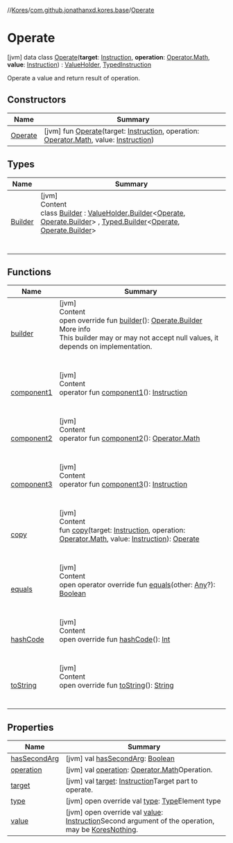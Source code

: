 //[Kores](../../index.md)/[com.github.jonathanxd.kores.base](../index.md)/[Operate](index.md)



# Operate  
 [jvm] data class [Operate](index.md)(**target**: [Instruction](../../com.github.jonathanxd.kores/-instruction/index.md), **operation**: [Operator.Math](../../com.github.jonathanxd.kores.operator/-operator/-math/index.md), **value**: [Instruction](../../com.github.jonathanxd.kores/-instruction/index.md)) : [ValueHolder](../-value-holder/index.md), [TypedInstruction](../-typed-instruction/index.md)

Operate a value and return result of operation.

   


## Constructors  
  
|  Name|  Summary| 
|---|---|
| <a name="com.github.jonathanxd.kores.base/Operate/Operate/#com.github.jonathanxd.kores.Instruction#com.github.jonathanxd.kores.operator.Operator.Math#com.github.jonathanxd.kores.Instruction/PointingToDeclaration/"></a>[Operate](-operate.md)| <a name="com.github.jonathanxd.kores.base/Operate/Operate/#com.github.jonathanxd.kores.Instruction#com.github.jonathanxd.kores.operator.Operator.Math#com.github.jonathanxd.kores.Instruction/PointingToDeclaration/"></a> [jvm] fun [Operate](-operate.md)(target: [Instruction](../../com.github.jonathanxd.kores/-instruction/index.md), operation: [Operator.Math](../../com.github.jonathanxd.kores.operator/-operator/-math/index.md), value: [Instruction](../../com.github.jonathanxd.kores/-instruction/index.md))   <br>


## Types  
  
|  Name|  Summary| 
|---|---|
| <a name="com.github.jonathanxd.kores.base/Operate.Builder///PointingToDeclaration/"></a>[Builder](-builder/index.md)| <a name="com.github.jonathanxd.kores.base/Operate.Builder///PointingToDeclaration/"></a>[jvm]  <br>Content  <br>class [Builder](-builder/index.md) : [ValueHolder.Builder](../-value-holder/-builder/index.md)<[Operate](index.md), [Operate.Builder](-builder/index.md)> , [Typed.Builder](../-typed/-builder/index.md)<[Operate](index.md), [Operate.Builder](-builder/index.md)>   <br><br><br>


## Functions  
  
|  Name|  Summary| 
|---|---|
| <a name="com.github.jonathanxd.kores.base/Operate/builder/#/PointingToDeclaration/"></a>[builder](builder.md)| <a name="com.github.jonathanxd.kores.base/Operate/builder/#/PointingToDeclaration/"></a>[jvm]  <br>Content  <br>open override fun [builder](builder.md)(): [Operate.Builder](-builder/index.md)  <br>More info  <br>This builder may or may not accept null values, it depends on implementation.  <br><br><br>
| <a name="com.github.jonathanxd.kores.base/Operate/component1/#/PointingToDeclaration/"></a>[component1](component1.md)| <a name="com.github.jonathanxd.kores.base/Operate/component1/#/PointingToDeclaration/"></a>[jvm]  <br>Content  <br>operator fun [component1](component1.md)(): [Instruction](../../com.github.jonathanxd.kores/-instruction/index.md)  <br><br><br>
| <a name="com.github.jonathanxd.kores.base/Operate/component2/#/PointingToDeclaration/"></a>[component2](component2.md)| <a name="com.github.jonathanxd.kores.base/Operate/component2/#/PointingToDeclaration/"></a>[jvm]  <br>Content  <br>operator fun [component2](component2.md)(): [Operator.Math](../../com.github.jonathanxd.kores.operator/-operator/-math/index.md)  <br><br><br>
| <a name="com.github.jonathanxd.kores.base/Operate/component3/#/PointingToDeclaration/"></a>[component3](component3.md)| <a name="com.github.jonathanxd.kores.base/Operate/component3/#/PointingToDeclaration/"></a>[jvm]  <br>Content  <br>operator fun [component3](component3.md)(): [Instruction](../../com.github.jonathanxd.kores/-instruction/index.md)  <br><br><br>
| <a name="com.github.jonathanxd.kores.base/Operate/copy/#com.github.jonathanxd.kores.Instruction#com.github.jonathanxd.kores.operator.Operator.Math#com.github.jonathanxd.kores.Instruction/PointingToDeclaration/"></a>[copy](copy.md)| <a name="com.github.jonathanxd.kores.base/Operate/copy/#com.github.jonathanxd.kores.Instruction#com.github.jonathanxd.kores.operator.Operator.Math#com.github.jonathanxd.kores.Instruction/PointingToDeclaration/"></a>[jvm]  <br>Content  <br>fun [copy](copy.md)(target: [Instruction](../../com.github.jonathanxd.kores/-instruction/index.md), operation: [Operator.Math](../../com.github.jonathanxd.kores.operator/-operator/-math/index.md), value: [Instruction](../../com.github.jonathanxd.kores/-instruction/index.md)): [Operate](index.md)  <br><br><br>
| <a name="kotlin/Any/equals/#kotlin.Any?/PointingToDeclaration/"></a>[equals](../../com.github.jonathanxd.kores.util/-simple-resolver/index.md#%5Bkotlin%2FAny%2Fequals%2F%23kotlin.Any%3F%2FPointingToDeclaration%2F%5D%2FFunctions%2F-1211764316)| <a name="kotlin/Any/equals/#kotlin.Any?/PointingToDeclaration/"></a>[jvm]  <br>Content  <br>open operator override fun [equals](../../com.github.jonathanxd.kores.util/-simple-resolver/index.md#%5Bkotlin%2FAny%2Fequals%2F%23kotlin.Any%3F%2FPointingToDeclaration%2F%5D%2FFunctions%2F-1211764316)(other: [Any](https://kotlinlang.org/api/latest/jvm/stdlib/kotlin/-any/index.html)?): [Boolean](https://kotlinlang.org/api/latest/jvm/stdlib/kotlin/-boolean/index.html)  <br><br><br>
| <a name="kotlin/Any/hashCode/#/PointingToDeclaration/"></a>[hashCode](../../com.github.jonathanxd.kores.util/-simple-resolver/index.md#%5Bkotlin%2FAny%2FhashCode%2F%23%2FPointingToDeclaration%2F%5D%2FFunctions%2F-1211764316)| <a name="kotlin/Any/hashCode/#/PointingToDeclaration/"></a>[jvm]  <br>Content  <br>open override fun [hashCode](../../com.github.jonathanxd.kores.util/-simple-resolver/index.md#%5Bkotlin%2FAny%2FhashCode%2F%23%2FPointingToDeclaration%2F%5D%2FFunctions%2F-1211764316)(): [Int](https://kotlinlang.org/api/latest/jvm/stdlib/kotlin/-int/index.html)  <br><br><br>
| <a name="kotlin/Any/toString/#/PointingToDeclaration/"></a>[toString](../../com.github.jonathanxd.kores.util/-simple-resolver/index.md#%5Bkotlin%2FAny%2FtoString%2F%23%2FPointingToDeclaration%2F%5D%2FFunctions%2F-1211764316)| <a name="kotlin/Any/toString/#/PointingToDeclaration/"></a>[jvm]  <br>Content  <br>open override fun [toString](../../com.github.jonathanxd.kores.util/-simple-resolver/index.md#%5Bkotlin%2FAny%2FtoString%2F%23%2FPointingToDeclaration%2F%5D%2FFunctions%2F-1211764316)(): [String](https://kotlinlang.org/api/latest/jvm/stdlib/kotlin/-string/index.html)  <br><br><br>


## Properties  
  
|  Name|  Summary| 
|---|---|
| <a name="com.github.jonathanxd.kores.base/Operate/hasSecondArg/#/PointingToDeclaration/"></a>[hasSecondArg](has-second-arg.md)| <a name="com.github.jonathanxd.kores.base/Operate/hasSecondArg/#/PointingToDeclaration/"></a> [jvm] val [hasSecondArg](has-second-arg.md): [Boolean](https://kotlinlang.org/api/latest/jvm/stdlib/kotlin/-boolean/index.html)   <br>
| <a name="com.github.jonathanxd.kores.base/Operate/operation/#/PointingToDeclaration/"></a>[operation](operation.md)| <a name="com.github.jonathanxd.kores.base/Operate/operation/#/PointingToDeclaration/"></a> [jvm] val [operation](operation.md): [Operator.Math](../../com.github.jonathanxd.kores.operator/-operator/-math/index.md)Operation.   <br>
| <a name="com.github.jonathanxd.kores.base/Operate/target/#/PointingToDeclaration/"></a>[target](target.md)| <a name="com.github.jonathanxd.kores.base/Operate/target/#/PointingToDeclaration/"></a> [jvm] val [target](target.md): [Instruction](../../com.github.jonathanxd.kores/-instruction/index.md)Target part to operate.   <br>
| <a name="com.github.jonathanxd.kores.base/Operate/type/#/PointingToDeclaration/"></a>[type](type.md)| <a name="com.github.jonathanxd.kores.base/Operate/type/#/PointingToDeclaration/"></a> [jvm] open override val [type](type.md): [Type](https://docs.oracle.com/javase/8/docs/api/java/lang/reflect/Type.html)Element type   <br>
| <a name="com.github.jonathanxd.kores.base/Operate/value/#/PointingToDeclaration/"></a>[value](value.md)| <a name="com.github.jonathanxd.kores.base/Operate/value/#/PointingToDeclaration/"></a> [jvm] open override val [value](value.md): [Instruction](../../com.github.jonathanxd.kores/-instruction/index.md)Second argument of the operation, may be [KoresNothing](../../com.github.jonathanxd.kores.common/index.md#%5Bcom.github.jonathanxd.kores.common%2FKoresNothing%2F%2F%2FPointingToDeclaration%2F%5D%2FClasslikes%2F-1211764316).   <br>


